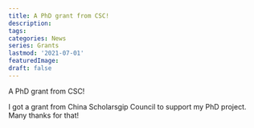```yaml
---
title: A PhD grant from CSC!
description:
tags: 
categories: News
series: Grants
lastmod: '2021-07-01'
featuredImage:
draft: false
---
```


A PhD grant from CSC!

<!--more-->

I got a grant from China Scholarsgip Council to support my PhD project. Many thanks for that!
